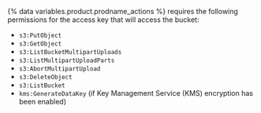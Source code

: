 {% data variables.product.prodname_actions %} requires the following permissions for the access key that will access the bucket:

* `s3:PutObject`
* `s3:GetObject`
* `s3:ListBucketMultipartUploads`
* `s3:ListMultipartUploadParts`
* `s3:AbortMultipartUpload`
* `s3:DeleteObject`
* `s3:ListBucket`
* `kms:GenerateDataKey` (if Key Management Service (KMS) encryption has been enabled)

